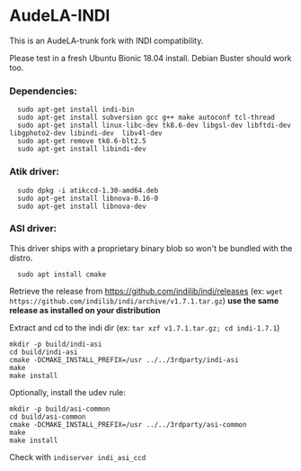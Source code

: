 # AudeLA-INDI

This is an AudeLA-trunk fork with INDI compatibility.

Please test in a fresh Ubuntu Bionic 18.04 install. Debian Buster should work too.

### Dependencies:
```
  sudo apt-get install indi-bin 
  sudo apt-get install subversion gcc g++ make autoconf tcl-thread
  sudo apt-get install linux-libc-dev tk8.6-dev libgsl-dev libftdi-dev libgphoto2-dev libindi-dev  libv4l-dev 
  sudo apt-get remove tk8.6-blt2.5 
  sudo apt-get install libindi-dev
```
### Atik driver:
```
  sudo dpkg -i atikccd-1.30-amd64.deb
  sudo apt-get install libnova-0.16-0 
  sudo apt-get install libnova-dev 
```  
### ASI driver:
This driver ships with a proprietary binary blob so won't be bundled with the distro.
```
  sudo apt install cmake
```  
  Retrieve the release from https://github.com/indilib/indi/releases
  (ex: `wget https://github.com/indilib/indi/archive/v1.7.1.tar.gz`)
  **use the same release as installed on your distribution**
  
  Extract and cd to the indi dir
  (ex: `tar xzf v1.7.1.tar.gz; cd indi-1.7.1`)
  ```
  mkdir -p build/indi-asi
  cd build/indi-asi
  cmake -DCMAKE_INSTALL_PREFIX=/usr ../../3rdparty/indi-asi
  make
  make install
  ```
  
  Optionally, install the udev rule:
  ```
  mkdir -p build/asi-common
  cd build/asi-common
  cmake -DCMAKE_INSTALL_PREFIX=/usr ../../3rdparty/asi-common
  make
  make install
  ```
  
  Check with `indiserver indi_asi_ccd`
  
